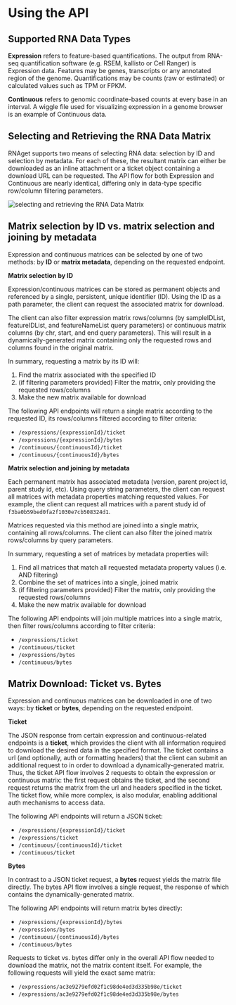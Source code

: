 # Using the API

## Supported RNA Data Types

**Expression** refers to feature-based quantifications.  The output from RNA-seq quantification software (e.g. RSEM, kallisto or Cell Ranger) is Expression data.  Features may be genes, transcripts or any annotated region of the genome.  Quantifications may be counts (raw or estimated) or calculated values such as TPM or FPKM.

**Continuous** refers to genomic coordinate-based counts at every base in an interval.  A wiggle file used for visualizing expression in a genome browser is an example of Continuous data.

## Selecting and Retrieving the RNA Data Matrix

RNAget supports two means of selecting RNA data: selection by ID and selection by metadata.  For each of these, the resultant matrix can either be downloaded as an inline attachment or a ticket object containing a download URL can be requested.  The API flow for both Expression and Continuous are nearly identical, differing only in data-type specific row/column filtering parameters.

![selecting and retrieving the RNA Data Matrix](https://raw.githubusercontent.com/jb-adams/ga4gh-autodocs/master/standards/RNAget/releases/1.0.0/img/figure1.png)


## Matrix selection by ID vs. matrix selection and joining by metadata

Expression and continuous matrices can be selected by one of two methods: by **ID** or **matrix metadata**, depending on the requested endpoint.

**Matrix selection by ID**

Expression/continuous matrices can be stored as permanent objects and referenced by a single, persistent, unique identifier (ID). Using the ID as a path parameter, the client can request the associated matrix for download.

The client can also filter expression matrix rows/columns (by sampleIDList, featureIDList, and featureNameList query parameters) or continuous matrix columns (by chr, start, and end query parameters). This will result in a dynamically-generated matrix containing only the requested rows and columns found in the original matrix.

In summary, requesting a matrix by its ID will:
1. Find the matrix associated with the specified ID
2. (if filtering parameters provided) Filter the matrix, only providing the requested rows/columns
3. Make the new matrix available for download

The following API endpoints will return a single matrix according to the requested ID, its rows/columns filtered according to filter criteria:
- `/expressions/{expressionId}/ticket`
- `/expressions/{expressionId}/bytes`
- `/continuous/{continuousId}/ticket`
- `/continuous/{continuousId}/bytes`

**Matrix selection and joining by metadata**

Each permanent matrix has associated metadata (version, parent project id, parent study id, etc). Using query string parameters, the client can request all matrices with metadata properties matching requested values. For example, the client can request all matrices with a parent study id of `f3ba0b59bed0fa2f1030e7cb508324d1`.

Matrices requested via this method are joined into a single matrix, containing all rows/columns. The client can also filter the joined matrix rows/columns by query parameters.

In summary, requesting a set of matrices by metadata properties will:
1. Find all matrices that match all requested metadata property values (i.e. AND filtering)
2. Combine the set of matrices into a single, joined matrix
3. (if filtering parameters provided) Filter the matrix, only providing the requested rows/columns
4. Make the new matrix available for download

The following API endpoints will join multiple matrices into a single matrix, then filter rows/columns according to filter criteria:
* `/expressions/ticket`
* `/continuous/ticket`
* `/expressions/bytes`
* `/continuous/bytes`

## Matrix Download: Ticket vs. Bytes

Expression and continuous matrices can be downloaded in one of two ways: by **ticket** or **bytes**, depending on the requested endpoint.

**Ticket**

The JSON response from certain expression and continuous-related endpoints is a **ticket**, which provides the client with all information required to download the desired data in the specified format. The ticket contains a url (and optionally, auth or formatting headers) that the client can submit an additional request to in order to download a dynamically-generated matrix. Thus, the ticket API flow involves 2 requests to obtain the expression or continuous matrix: the first request obtains the ticket, and the second request returns the matrix from the url and headers specified in the ticket. The ticket flow, while more complex, is also modular, enabling additional auth mechanisms to access data.

The following API endpoints will return a JSON ticket:
* `/expressions/{expressionId}/ticket`
* `/expressions/ticket`
* `/continuous/{continuousId}/ticket`
* `/continuous/ticket`

**Bytes**

In contrast to a JSON ticket request, a **bytes** request yields the matrix file directly. The bytes API flow involves a single request, the response of which contains the dynamically-generated matrix.

The following API endpoints will return matrix bytes directly:
* `/expressions/{expressionId}/bytes`
* `/expressions/bytes`
* `/continuous/{continuousId}/bytes`
* `/continuous/bytes`

Requests to ticket vs. bytes differ only in the overall API flow needed to download the matrix, not the matrix content itself. For example, the following requests will yield the exact same matrix:
* `/expressions/ac3e9279efd02f1c98de4ed3d335b98e/ticket`
* `/expressions/ac3e9279efd02f1c98de4ed3d335b98e/bytes`

